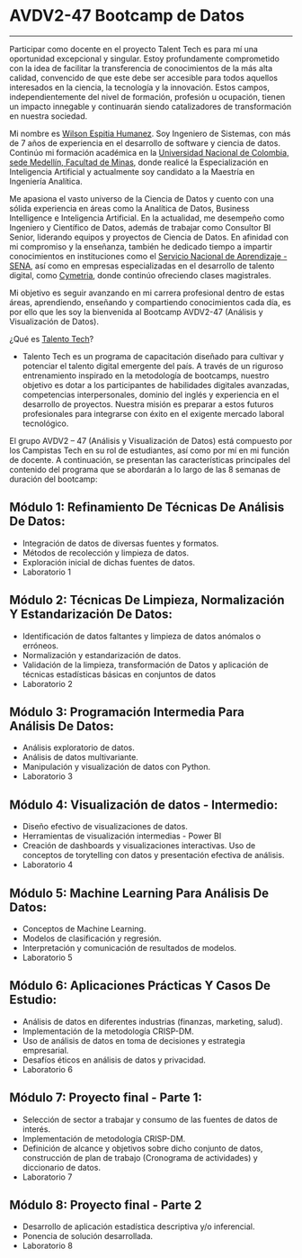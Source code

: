 # AVDV2-47 Bootcamp de Datos
---------------------------------------------------------------------------------

Participar como docente en el proyecto Talent Tech es para mí una oportunidad excepcional y singular. Estoy profundamente comprometido con la idea de facilitar la transferencia de conocimientos de la más alta calidad, convencido de que este debe ser accesible para todos aquellos interesados en la ciencia, la tecnología y la innovación. Estos campos, independientemente del nivel de formación, profesión u ocupación, tienen un impacto innegable y continuarán siendo catalizadores de transformación en nuestra sociedad.

Mi nombre es [Wilson Espitia Humanez](https://www.linkedin.com/in/wilsonespitia/). Soy Ingeniero de Sistemas, con más de 7 años de experiencia en el desarrollo de software y ciencia de datos. Continúo mi formación académica en la [Universidad Nacional de Colombia, sede Medellín, Facultad de Minas](https://minas.medellin.unal.edu.co/), donde realicé la Especialización en Inteligencia Artificial y actualmente soy candidato a la Maestría en Ingeniería Analítica.

Me apasiona el vasto universo de la Ciencia de Datos y cuento con una sólida experiencia en áreas como la Analítica de Datos, Business Intelligence e Inteligencia Artificial. En la actualidad, me desempeño como Ingeniero y Científico de Datos, además de trabajar como Consultor BI Senior, liderando equipos y proyectos de Ciencia de Datos. En afinidad con mi compromiso y la enseñanza, también he dedicado tiempo a impartir conocimientos en instituciones como el [Servicio Nacional de Aprendizaje -SENA](https://www.sena.edu.co/es-co/Paginas/default.aspx), así como en empresas especializadas en el desarrollo de talento digital, como [Cymetria](https://cymetria.com/), donde continúo ofreciendo clases magistrales.

Mi objetivo es seguir avanzando en mi carrera profesional dentro de estas áreas, aprendiendo, enseñando y compartiendo conocimientos cada día, es por ello que les soy la bienvenida al Bootcamp AVDV2-47 (Análisis y Visualización de Datos).

¿Qué es [Talento Tech](https://talentotech.gov.co/portal/)?
- Talento Tech es un programa de capacitación diseñado para cultivar y potenciar el talento digital emergente del país. A través de un riguroso entrenamiento inspirado en la metodología de bootcamps, nuestro objetivo es dotar a los participantes de habilidades digitales avanzadas, competencias interpersonales, dominio del inglés y experiencia en el desarrollo de proyectos. Nuestra misión es preparar a estos futuros profesionales para integrarse con éxito en el exigente mercado laboral tecnológico.

El grupo AVDV2 – 47 (Análisis y Visualización de Datos) está compuesto por los Campistas Tech en su rol de estudiantes, así como por mí en mi función de docente. A continuación, se presentan las características principales del contenido del programa que se abordarán a lo largo de las 8 semanas de duración del bootcamp:

## Módulo 1: Refinamiento De Técnicas De Análisis De Datos:
-	Integración de datos de diversas fuentes y formatos.
-	Métodos de recolección y limpieza de datos.
-	Exploración inicial de dichas fuentes de datos.
-	Laboratorio 1

## Módulo 2: Técnicas De Limpieza, Normalización Y Estandarización De Datos:
- Identificación de datos faltantes y limpieza de datos anómalos o erróneos.
- Normalización y estandarización de datos.
- Validación de la limpieza, transformación de Datos y aplicación de técnicas estadísticas básicas en conjuntos de datos
- Laboratorio 2

## Módulo 3: Programación Intermedia Para Análisis De Datos:
- Análisis exploratorio de datos.
- Análisis de datos multivariante.
- Manipulación y visualización de datos con Python.
- Laboratorio 3

## Módulo 4: Visualización de datos - Intermedio:
- Diseño efectivo de visualizaciones de datos.
- Herramientas de visualización intermedias - Power BI
- Creación de dashboards y visualizaciones interactivas. Uso de conceptos de torytelling con datos y presentación efectiva de análisis.
- Laboratorio 4

## Módulo 5: Machine Learning Para Análisis De Datos:
- Conceptos de Machine Learning.
- Modelos de clasificación y regresión.
- Interpretación y comunicación de resultados de modelos.
- Laboratorio 5

## Módulo 6: Aplicaciones Prácticas Y Casos De Estudio:
- Análisis de datos en diferentes industrias (finanzas, marketing, salud).
- Implementación de la metodología CRISP-DM.
- Uso de análisis de datos en toma de decisiones y estrategia empresarial.
- Desafíos éticos en análisis de datos y privacidad.
- Laboratorio 6

## Módulo 7: Proyecto final - Parte 1:
- Selección de sector a trabajar y consumo de las fuentes de datos de interés.
- Implementación de metodología CRISP-DM.
- Definición de alcance y objetivos sobre dicho conjunto de datos, construcción de plan de trabajo (Cronograma de actividades) y diccionario de datos.
- Laboratorio 7

## Módulo 8: Proyecto final - Parte 2
- Desarrollo de aplicación estadística descriptiva y/o inferencial.
- Ponencia de solución desarrollada.
- Laboratorio 8
